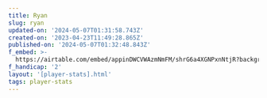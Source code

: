 ```yaml
---
title: Ryan
slug: ryan
updated-on: '2024-05-07T01:31:58.743Z'
created-on: '2023-04-23T11:49:28.865Z'
published-on: '2024-05-07T01:32:48.843Z'
f_embed: >-
  https://airtable.com/embed/appinDWCVWAzmNmFM/shrG6a4XGNPxnNtjR?backgroundColor=gray&viewControls=on
f_handicap: '2'
layout: '[player-stats].html'
tags: player-stats
---
```



